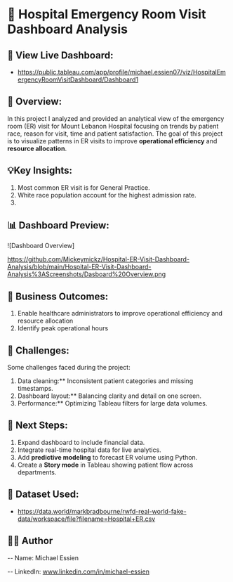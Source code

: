 # 🏥 Hospital Emergency Room Visit Dashboard Analysis 

## 🔗 View Live Dashboard:

- https://public.tableau.com/app/profile/michael.essien07/viz/HospitalEmergencyRoomVisitDashboard/Dashboard1


 ## 📘 Overview: 

In this project I analyzed and provided an analytical view of the emergency room (ER) visit for Mount Lebanon Hospital focusing on trends by patient race, reason for visit, time and patient satisfaction. The goal of this project is to visualize patterns in ER visits to improve **operational efficiency** and **resource allocation**.


## 💡Key Insights: 

1. Most common ER visit is for General Practice.
2. White race population account for the highest admission rate.
3. 


## 📊 Dashboard Preview:
![Dashboard Overview]

https://github.com/Mickeymickz/Hospital-ER-Visit-Dashboard-Analysis/blob/main/Hospital-ER-Visit-Dashboard-Analysis%3AScreenshots/Dasboard%20Overview.png

## 🚀 Business Outcomes:

1. Enable healthcare administrators to improve operational efficiency and resource allocation
2. Identify peak operational hours


## 🚧 Challenges: 

Some challenges faced during the project:
1. Data cleaning:** Inconsistent patient categories and missing timestamps.
2. Dashboard layout:** Balancing clarity and detail on one screen.
3. Performance:** Optimizing Tableau filters for large data volumes.


## 🧩 Next Steps: 

1. Expand dashboard to include financial data.
2. Integrate real-time hospital data for live analytics.
2. Add **predictive modeling** to forecast ER volume using Python.
3. Create a **Story mode** in Tableau showing patient flow across departments.


## 📁 Dataset Used:
- https://data.world/markbradbourne/rwfd-real-world-fake-data/workspace/file?filename=Hospital+ER.csv


## 🧑‍💻 Author

-- Name: Michael Essien

-- LinkedIn: www.linkedin.com/in/michael-essien  
